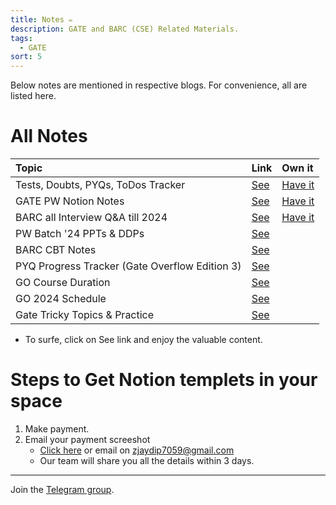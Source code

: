 ```yaml
---
title: Notes ✏️​​
description: GATE and BARC (CSE) Related Materials.
tags:
  - GATE
sort: 5
---
```


Below notes are mentioned in respective blogs. For convenience, all are listed here.

# All Notes
| Topic | Link | Own it |
| :--- | :--- | :--- |
| Tests, Doubts, PYQs, ToDos Tracker |  [See​](https://jayu.notion.site/bded0e7d2768489a83dba352db1f8f3b?v=744f5dbfadd64155b555b6ad623516af&source=copy_link) | [Have it​​](upi://pay?pa=jbzala004@okhdfcbank&pn=jbzala004&tn=GATE%20Tracker&am=121&cu=INR) |
| GATE PW Notion Notes | [See​](https://jayu.notion.site/GATE-PW-26fad873d0824de78e1ec381e057cc68?source=copy_link) | [Have it​​](upi://pay?pa=jbzala004@okhdfcbank&pn=jbzala004&tn=PW%20Notes&am=199&cu=INR)|
| BARC all Interview Q&A till 2024 | [See​](https://jayu.notion.site/1d31fd80404e80109deff1d1a5597254?v=1d31fd80404e803e9415000c8c6d34c2&source=copy_link) | [Have it​​](upi://pay?pa=jbzala004@okhdfcbank&pn=jbzala004&tn=BARC%20Interview&am=149&cu=INR) |
| PW Batch '24 PPTs & DDPs |  [See​](https://drive.google.com/drive/folders/119OBJ3emc3jIPkaCol6T1U5eaui9NWxc?usp=sharing) |   |
| BARC CBT Notes | [See​](https://jayu.notion.site/BARC-CBT-23a1fd80404e80b3a850fcc46c5f5a14?source=copy_link) | ​ |
| PYQ Progress Tracker (Gate Overflow Edition 3) |  [See​](https://jayu.notion.site/PYQs-List-23a1fd80404e80399b6dfc21db4c0ab2?source=copy_link) |   |
| GO Course Duration |  [See​](https://jayu.notion.site/Subjects-Duration-23a1fd80404e809991b7e15776b17e4e?source=copy_link) |  |
| GO 2024 Schedule |  [See​](https://jayu.notion.site/GO-Schedule-23a1fd80404e80a889e9ec3f39c1e4ef?source=copy_link) |   |
| Gate Tricky Topics & Practice |  [See​](https://jayu.notion.site/Tricky-Topics-Practice-23a1fd80404e803290dbe01b0ff35335?source=copy_link) |   |


- To surfe, click on See link and enjoy the valuable content.
# Steps to Get Notion templets in your space
1. Make payment.
2. Email your payment screeshot
   - [Click here](mailto:zjaydip7059@gmail.com?subject=Requesting%20access%20to%20Duplicate%20Notion%20Template&body=Attach%20your%20payment%20screenshot%20here.) or email on zjaydip7059@gmail.com
   - Our team will share you all the details within 3 days.
  

---
Join the [Telegram group](https://t.me/+m35kFH5Og6QwNzVl).